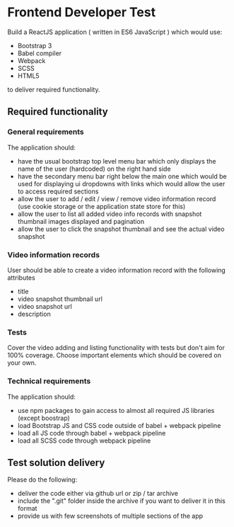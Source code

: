 # Frontend Developer Test

Build a ReactJS application ( written in ES6 JavaScript )
which would use:
- Bootstrap 3
- Babel compiler
- Webpack
- SCSS
- HTML5

to deliver required functionality.

## Required functionality

### General requirements

The application should:
- have the usual bootstrap top level menu bar which only displays the name of the user (hardcoded) on the right hand side
- have the secondary menu bar right below the main one which would be used for
 displaying ui dropdowns with links which would allow the user to access required sections
- allow the user to add / edit / view / remove video information record (use cookie storage or the application state store for this)
- allow the user to list all added video info records with snapshot thumbnail images displayed and pagination
- allow the user to click the snapshot thumbnail and see the actual video snapshot

### Video information records

User should be able to create a video information record with the following attributes
 - title
 - video snapshot thumbnail url
 - video snapshot url
 - description

### Tests

Cover the video adding and listing functionality with tests but don't aim for 100% coverage.
Choose important elements which should be covered on your own.

### Technical requirements

The application should:
- use npm packages to gain access to almost all required JS libraries (except boostrap)
- load Bootstrap JS and CSS code outside of babel + webpack pipeline
- load all JS code through babel + webpack pipeline
- load all SCSS code through webpack pipeline


## Test solution delivery

Please do the following:
- deliver the code either via github url or zip / tar archive
- include the ".git" folder inside the archive if you want to deliver it in this format
- provide us with few screenshots of multiple sections of the app

